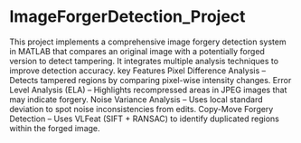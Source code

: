 # ImageForgerDetection_Project
This project implements a comprehensive image forgery detection system in MATLAB that compares an original image with a potentially forged version to detect tampering. It integrates multiple analysis techniques to improve detection accuracy.
key Features
Pixel Difference Analysis – Detects tampered regions by comparing pixel-wise intensity changes.
Error Level Analysis (ELA) – Highlights recompressed areas in JPEG images that may indicate forgery.
Noise Variance Analysis – Uses local standard deviation to spot noise inconsistencies from edits.
Copy-Move Forgery Detection – Uses VLFeat (SIFT + RANSAC) to identify duplicated regions within the forged image.
